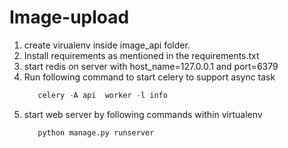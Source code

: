 # Image-upload
 1. create virualenv inside image_api folder.
 2. Install requirements as mentioned in the requirements.txt
 3. start redis on server with host_name=127.0.0.1 and port=6379
 4. Run following command to start celery to support async task
      ```python
         celery -A api  worker -l info
       ```
 5. start web server by following commands within virtualenv
      ```python
         python manage.py runserver
       ```
